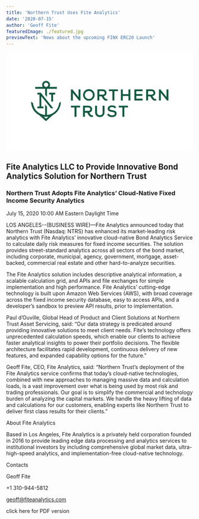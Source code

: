 ```yaml
---
title: 'Northern Trust Uses Fite Analytics'
date: '2020-07-15'
author: 'Geoff Fite'
featuredImage: ./featured.jpg
previewText: 'News about the upcoming FINX ERC20 Launch'
---
```


![](nt-logo.png)

## Fite Analytics LLC to Provide Innovative Bond Analytics Solution for Northern Trust

### Northern Trust Adopts Fite Analytics’ Cloud-Native Fixed Income Security Analytics


July 15, 2020 10:00 AM Eastern Daylight Time



LOS ANGELES--(BUSINESS WIRE)—Fite Analytics announced today that Northern Trust (Nasdaq: NTRS) has enhanced its market-leading risk analytics with Fite Analytics’ innovative cloud-native Bond Analytics Service to calculate daily risk measures for fixed income securities. The solution provides street-standard analytics across all sectors of the bond market, including corporate, municipal, agency, government, mortgage, asset- backed, commercial real estate and other hard-to-analyze securities.



The Fite Analytics solution includes descriptive analytical information, a scalable calculation grid, and APIs and file exchanges for simple implementation and high performance. Fite Analytics’ cutting-edge technology is built upon Amazon Web Services (AWS), with broad coverage across the fixed income security database, easy to access APIs, and a developer’s sandbox to preview API results, prior to implementation.



Paul d’Ouville, Global Head of Product and Client Solutions at Northern Trust Asset Servicing, said: “Our data strategy is predicated around providing innovative solutions to meet client needs. Fite’s technology offers unprecedented calculation speeds, which enable our clients to achieve faster analytical insights to power their portfolio decisions. The flexible architecture facilitates rapid development, continuous delivery of new features, and expanded capability options for the future.”



Geoff Fite, CEO, Fite Analytics, said: “Northern Trust’s deployment of the Fite Analytics service confirms that today’s cloud-native technologies, combined with new approaches to managing massive data and calculation loads, is a vast improvement over what is being used by most risk and trading professionals. Our goal is to simplify the commercial and technology burden of analyzing the capital markets. We handle the heavy lifting of data and calculations for our customers, enabling experts like Northern Trust to deliver first class results for their clients.”



About Fite Analytics


Based in Los Angeles, Fite Analytics is a privately held corporation founded in 2016 to provide leading edge data processing and analytics services to institutional investors by including comprehensive global market data, ultra-high-speed analytics, and implementation-free cloud-native technology.



Contacts


Geoff Fite

+1 310-944-5812

geoff@fiteanalytics.com


click here for PDF version